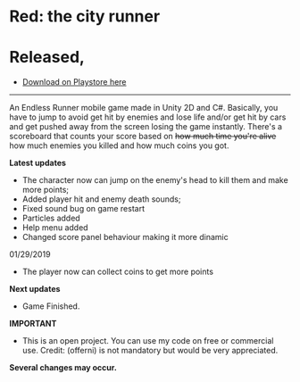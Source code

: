 # Red: the city runner
# Released, 
- [Download on Playstore here](https://play.google.com/store/apps/details?id=com.Offerni.RedTheCityRunner)
__________________________________________________________________________________________________________________________________________
An Endless Runner mobile game made in Unity 2D and C#.
Basically, you have to jump to avoid get hit by enemies and lose life and/or get hit by cars and get pushed away from the screen losing the game instantly. 
There's a scoreboard that counts your score based on <s> how much time you're alive </s> how much enemies you killed and how much coins you got.

**Latest updates**
- The character now can jump on the enemy's head to kill them and make more points;
- Added player hit and enemy death sounds;
- Fixed sound bug on game restart
- Particles added
- Help menu added
- Changed score panel behaviour making it more dinamic


01/29/2019
 - The player now can collect coins to get more points


**Next updates**
 - Game Finished.

**IMPORTANT**
- This is an open project. You can use my code on free or commercial use. Credit: (offerni) is not mandatory but would be very appreciated.


<b> Several changes may occur. </b>
